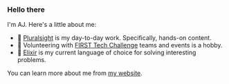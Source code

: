 ### Hello there

I'm AJ. Here's a little about me:

- 💼 [Pluralsight](https://www.pluralsight.com/) is my day-to-day work. Specifically, hands-on content.
- 🦾 Volunteering with [FIRST Tech Challenge](https://www.firstinspires.org/robotics/ftc) teams and events is a hobby.
- 💜 [Elixir](https://elixir-lang.org/) is my current language of choice for solving interesting problems.

You can learn more about me from [my website](https://aj-foster.com/).
